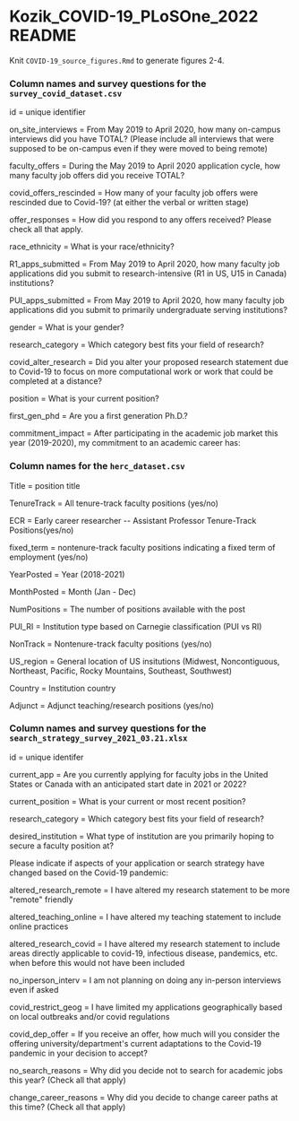 # Kozik_COVID-19_PLoSOne_2022 README

Knit `COVID-19_source_figures.Rmd` to generate figures 2-4.

### Column names and survey questions for the `survey_covid_dataset.csv` 

id = unique identifier                    

on_site_interviews = From May 2019 to April 2020, how many on-campus interviews did you have TOTAL? (Please include all interviews that were supposed to be on-campus even if they were moved to being remote)

faculty_offers = During the May 2019 to April 2020 application cycle, how many faculty job offers did you receive TOTAL?

covid_offers_rescinded = How many of your faculty job offers were rescinded due to Covid-19? (at either the verbal or written stage)

offer_responses = How did you respond to any offers received? Please check all that apply.

race_ethnicity = What is your race/ethnicity?

R1_apps_submitted = From May 2019 to April 2020, how many faculty job applications did you submit to research-intensive (R1 in US, U15 in Canada) institutions?

PUI_apps_submitted = From May 2019 to April 2020, how many faculty job applications did you submit to primarily undergraduate serving institutions?

gender = What is your gender?

research_category = Which category best fits your field of research?

covid_alter_research = Did you alter your proposed research statement due to Covid-19 to focus on more computational work or work that could be completed at a distance?

position = What is your current position?

first_gen_phd = Are you a first generation Ph.D.?

commitment_impact = After participating in the academic job market this year (2019-2020), my commitment to an academic career has:

### Column names for the `herc_dataset.csv`

Title = position title

TenureTrack = All tenure-track faculty positions (yes/no)

ECR = Early career researcher -- Assistant Professor Tenure-Track Positions(yes/no)

fixed_term = nontenure-track faculty positions indicating a fixed term of employment (yes/no)

YearPosted = Year (2018-2021)

MonthPosted = Month (Jan - Dec)

NumPositions = The number of positions available with the post

PUI_RI = Institution type based on Carnegie classification (PUI vs RI)

NonTrack = Nontenure-track faculty positions (yes/no)

US_region = General location of US insitutions (Midwest, Noncontiguous, Northeast, Pacific, Rocky Mountains, Southeast, Southwest)

Country = Institution country

Adjunct = Adjunct teaching/research positions (yes/no)


### Column names and survey questions for the `search_strategy_survey_2021_03.21.xlsx`

id = unique identifer

current_app = Are you currently applying for faculty jobs in the United States or Canada with an anticipated start date in 2021 or 2022?

current_position = What is your current or most recent position?

research_category = Which category best fits your field of research?

desired_institution = What type of institution are you primarily hoping to secure a faculty position at?


Please indicate if aspects of your application or search strategy have changed based on the Covid-19 pandemic:

altered_research_remote = I have altered my research statement to be more "remote" friendly

altered_teaching_online = I have altered my teaching statement to include online practices

altered_research_covid = I have altered my research statement to include areas directly applicable to covid-19, infectious disease, pandemics, etc. when before this would not have been included

no_inperson_interv = I am not planning on doing any in-person interviews even if asked

covid_restrict_geog = I have limited my applications geographically based on local outbreaks and/or covid regulations

covid_dep_offer = If you receive an offer, how much will you consider the offering university/department's current adaptations to the Covid-19 pandemic in your decision to accept?

no_search_reasons = Why did you decide not to search for academic jobs this year? (Check all that apply)

change_career_reasons = Why did you decide to change career paths at this time? (Check all that apply)
